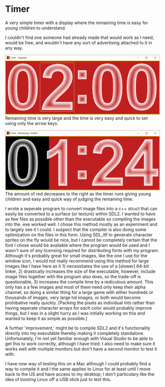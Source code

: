 # Timer

A very simple timer with a display where the remaining time is easy for young children to understand.

I couldn't find one someone had already made that would work as I need, would be free, and wouldn't have any sort of advertising
attached to it in any way.

![Setting the timer](https://raw.githubusercontent.com/tcarrel/timer/master/image/stopped.png)
Remaining time is very large and the time is very easy and quick to set using only the arrow keys.

![Timer Running](https://raw.githubusercontent.com/tcarrel/timer/master/image/running.png)
The amount of red decreases to the right as the timer runs giving young children and easy and quick way of judging the remaining
time.





I wrote a seperate program to convert image files into a c++ struct that can easily be converted to a surface (or texture) within SDL2.
I wanted to have as few files as possible other than the executable so compiling the images into the .exe worked well.  I chose this
method mostly as an experiment and to largely see it I could.  I suspect that the compiler is also doing some optimization on the files
in this form.  Using SDL_ttf to generate character sprites on the fly would be nice, but I cannot be completely certain that the font
I chose would be available where the program would be used and I wasn't sure of any licensing required for distributing fonts with my
program.  Although it's probably great for small images, like the one I use for the window icon, I would not really recommend using
this method for large images like I have here as it 1) necessitates the use of a [slower] 64-bit linker, 2) drastically increases the
size of the executable, however, include image files together with the program also does, so the trade-off is questionable, 3)
increases the compile time by a rediculous amount.  This only has a a few images and most of them need only keep their alpha channel,
so doing a similar thing for a large game with either hundreds or thousands of images, very large hd images, or both would become
prohibative really quickly.  [Packing the pixels as individual ints rather than having seperate character arrays for each color would
probably improve things, but I was in a slight hurry as I was initially working on this and wanted to keep it as simple as possible.]

A further 'improvement,' might be to compile SDL2 and it's functionality directly into my executable thereby making it completely
standalone.  Unfortunately, I'm not yet familiar enough with Visual Studio to be able to get this to work correctly, although I have
tried.  I also need to make sure it works well with multiple monitors but don't have a second monitor to test it with.

I have now way of testing this on a Mac although I could probably find a way to compile it and I the same applies to Linux for at least
until I move back to the US and have access to my desktop; I don't particulary like the idea of booting Linux off a USB stick just to
test this.
